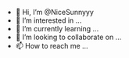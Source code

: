 - 👋 Hi, I’m @NiceSunnyyy
- 👀 I’m interested in ...
- 🌱 I’m currently learning ...
- 💞️ I’m looking to collaborate on ...
- 📫 How to reach me ...

<!---
NiceSunnyyy/NiceSunnyyy is a ✨ special ✨ repository because its `README.md` (this file) appears on your GitHub profile.
You can click the Preview link to take a look at your changes.
--->
